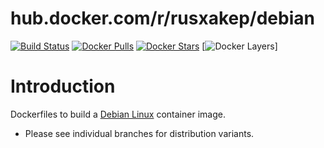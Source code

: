 # hub.docker.com/r/rusxakep/debian

[![Build 
Status](https://img.shields.io/docker/cloud/build/rusxakep/debian.svg)](https://hub.docker.com/r/rusxakep/debian)
[![Docker 
Pulls](https://img.shields.io/docker/pulls/rusxakep/debian.svg)](https://hub.docker.com/r/rusxakep/debian)
[![Docker 
Stars](https://img.shields.io/docker/stars/rusxakep/debian.svg)](https://hub.docker.com/r/rusxakep/debian)
[![Docker 
Layers](https://images.microbadger.com/badges/image/rusxakep/debian.svg)]

# Introduction

Dockerfiles to build a [Debian Linux](https://www.debian.org) 
container image.

* Please see individual branches for distribution variants.

